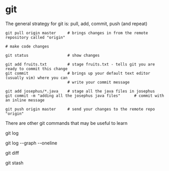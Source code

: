 git
===

The general strategy for git is: pull, add, commit, push (and repeat)

```
git pull origin master     # brings changes in from the remote repository called "origin"

# make code changes

git status                 # show changes

git add fruits.txt         # stage fruits.txt - tells git you are ready to commit this change
git commit                 # brings up your default text editor (usually vim) where you can 
                           # write your commit message

git add josephus/*.java    # stage all the java files in josephus
git commit -m "adding all the josephus java files"      # commit with an inline message

git push origin master     # send your changes to the remote repo "origin"
```

There are other git commands that may be useful to learn

git log

git log --graph --oneline

git diff

git stash


